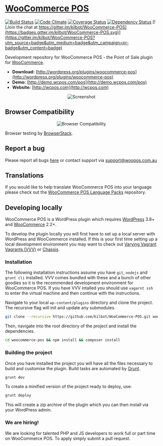 # [WooCommerce POS](http://wcpos.com) 
[![Build Status](https://travis-ci.org/kilbot/WooCommerce-POS.svg)](https://travis-ci.org/kilbot/WooCommerce-POS) 
[![Code Climate](https://codeclimate.com/github/kilbot/WooCommerce-POS/badges/gpa.svg)](https://codeclimate.com/github/kilbot/WooCommerce-POS)
[![Coverage Status](https://coveralls.io/repos/kilbot/WooCommerce-POS/badge.svg)](https://coveralls.io/r/kilbot/WooCommerce-POS)
[![Dependency Status](https://david-dm.org/kilbot/WooCommerce-POS.svg)](https://david-dm.org/kilbot/WooCommerce-POS)
[![Join the chat at https://gitter.im/kilbot/WooCommerce-POS](https://badges.gitter.im/kilbot/WooCommerce-POS.svg)](https://gitter.im/kilbot/WooCommerce-POS?utm_source=badge&utm_medium=badge&utm_campaign=pr-badge&utm_content=badge)

Development repository for WooCommerce POS - the Point of Sale plugin for [WooCommerce](http://woothemes.com/woocommerce/).

* **Download:** [http://wordpress.org/plugins/woocommerce-pos](http://wordpress.org/plugins/woocommerce-pos)
* **Demo:** [http://demo.wcpos.com/pos](http://demo.wcpos.com/pos)
* **Website:** [http://wcpos.com](http://wcpos.com)

<p align="center">
  <img src="http://wcpos.com/wp-content/uploads/2015/05/pos-sale-lg.gif" alt="Screenshot"/>
</p>

## Browser Compatibility

<p align="center">
  <img src="http://wcpos.com/wp-content/uploads/2015/06/compatibility-chart.jpg" alt="Browser Compatibility"/>
</p>

Browser testing by [BrowserStack](http://browserstack.com).

## Report a bug

Please report all bugs [here](https://github.com/kilbot/WooCommerce-POS/issues) or contact support via [support@woopos.com.au](mailto:support@wcpos.com)

## Translations

If you would like to help translate WooCommerce POS into your language please check out the [WooCommerce POS Language Packs](https://github.com/kilbot/WooCommerce-POS-Language-Packs) repository.

## Developing locally

WooCommerce POS is a WordPress plugin which requires [WordPress](http://wordpress.org) 3.8+ and [WooCommerce](wordpress.org/plugins/woocommerce) 2.2+.

To develop the plugin locally you will first have to set up a local server with WordPress and WooCommerce installed.
If this is your first time setting up a local development environment you may want to check out [Varying Vagrant Vagrants (VVV)](https://github.com/Varying-Vagrant-Vagrants/VVV) or [Chassis](https://github.com/Chassis/Chassis).

### Installation

The following installation instructions assume you have `git`, `nodejs` and `grunt cli` installed. 
VVV comes bundled with these and a bunch of other goodies so it is the recommended development environment for WooCommerce POS.
If you have VVV intalled you should use `vagarnt ssh` to enter the virtual machine and then continue with the instructions.

Navigate to your local `wp-content/plugins` directory and clone the project. 
The recursive flag will init and update any submodules. 

```sh
git clone --recursive https://github.com/kilbot/WooCommerce-POS.git woocommerce-pos
```

Then, navigate into the root directory of the project and install the dependencies.

```sh
cd woocommerce-pos && npm install && composer install
```

### Building the project

Once you have installed the project you will have all the files necessary to build and customise the plugin. Build tasks are automated by [Grunt](http://gruntjs.com).

```sh
grunt dev
```

To create a minified version of the project ready to deploy, use:

```sh
grunt deploy
```

This will create a zip archive of the plugin which you can then install via your WordPress admin.

### We are hiring!

We are looking for talented PHP and JS developers to work full or part time on WooCommerce POS. To apply simply submit a pull request.
